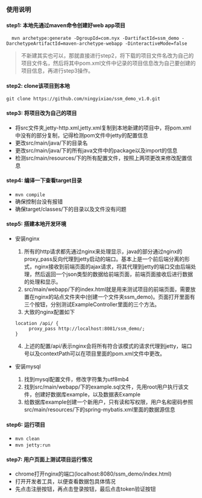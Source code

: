 ### 使用说明
#### step1: 本地先通过maven命令创建好web app项目

      mvn archetype:generate -DgroupId=com.nyx -DartifactId=ssm_demo -DarchetypeArtifactId=maven-archetype-webapp -DinteractiveMode=false
      
> 不新建其实也可以，那就直接进行step2，将下载的项目文件名改为自己的项目文件名，然后将其中pom.xml文件中记录的项目信息改为自己要创建的项目信息，再进行step3操作。

#### step2: clone该项目到本地
`git clone https://github.com/ningyixiao/ssm_demo_v1.0.git`

#### step3: 将项目改为自己的项目
- 将src文件夹,jetty-http.xml,jetty.xml复制到本地新建的项目中，将pom.xml中没有的部分复制，记得检测pom文件中jetty的配置信息
- 更改src/main/java/下的目录名
- 更改src/main/java/下的所有java文件中的package以及import的信息
- 检测src/main/resources/下的所有配置文件，按照上两项更改来修改配置信息

#### step4: 编译一下查看target目录
- `mvn compile`
- 确保控制台没有报错
- 确保target/classes/下的目录以及文件没有问题

#### step5: 搭建本地开发环境
- 安装nginx

     1. 所有的http请求都先通过nginx来处理显示，java的部分通过nginx的proxy_pass反向代理到jetty启动的端口。基本上是一个前后端分离的形式，nginx接收到前端页面的ajax请求，将其代理到jetty的端口交由后端处理，然后返回一个json类型的数据给前端页面，前端页面接收后进行数据的处理和显示。 
     2. src/main/webapp/下的index.html就是用来测试项目的前端页面，需要放置在nginx的站点文件夹中(创建一个文件夹ssm_demo)。页面打开里面有三个按钮，分别测试ExampleController里面的三个方法。
     3. 大致的nginx配置如下
     ```
     location /api/ {
          proxy_pass http://localhost:8081/ssm_demo/;
     }     
     ```
     4. 上述的配置/api/表示nginx会将所有符合该模式的请求代理到jetty，端口号以及contextPath可以在项目里面的pom.xml文件中更改。
  
- 安装mysql

     1. 找到mysql配置文件，修改字符集为utf8mb4
     2. 找到src/main/webapp/下的example.sql文件，先用root用户执行该文件，创建好数据库example，以及数据表Example
     3. 给数据库example创建一个新用户，只有读和写权限，用户名和密码参照src/main/resources/下的spring-mybatis.xml里面的数据源信息
    
#### step6: 运行项目
- `mvn clean`
- `mvn jetty:run`

#### step7: 用户页面上测试项目运行情况
- chrome打开nginx的端口(localhost:8080/ssm_demo/index.html)
- 打开开发者工具，以便查看数据包具体情况
- 先点击注册按钮，再点击登录按钮，最后点击token验证按钮


  
